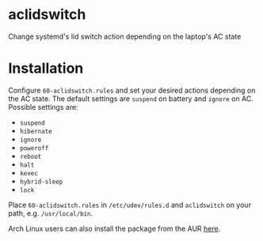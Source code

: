aclidswitch
===========

Change systemd's lid switch action depending on the laptop's AC state

Installation
============

Configure `60-aclidswitch.rules` and set your desired actions depending on the
AC state. The default settings are `suspend` on battery and `ignore` on 
AC. Possible settings are:

* `suspend`
* `hibernate`
* `ignore`
* `poweroff`
* `reboot`
* `halt` 
* `kexec`
* `hybrid-sleep`
* `lock`

Place `60-aclidswitch.rules` in `/etc/udev/rules.d` and `aclidswitch` on your
path, e.g. `/usr/local/bin`.

Arch Linux users can also install the package from the AUR 
[here](https://aur.archlinux.org/packages/aclidswitch/).
